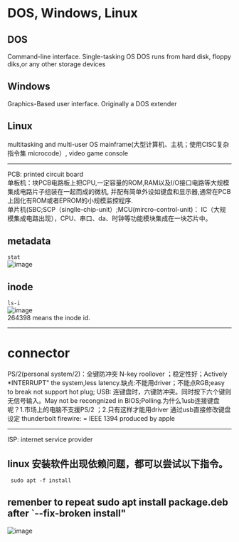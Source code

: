  # DOS, Windows, Linux
 ## DOS
 Command-line interface.
 Single-tasking OS
 DOS runs from hard disk, floppy diks,or any other storage devices
 ## Windows  
 Graphics-Based user interface.
 Originally a DOS extender
 ## Linux
 multitasking and multi-user OS
 mainframe(大型计算机、主机；使用CISC复杂指令集 microcode）, video game console
 ***  
 PCB: printed circuit board  
 单板机：块PCB电路板上把CPU,一定容量的ROM,RAM以及I/O接口电路等大规模集成电路片子组装在一起而成的微机,
 并配有简单外设如键盘和显示器,通常在PCB上固化有ROM或者EPROM的小规模监控程序.   
 单片机(SBC;SCP（singlle-chip-unit）;MCU(mircro-control-unit)： IC（大规模集成电路出现），CPU、串口、da、时钟等功能模块集成在一块芯片中。
 ## metadata
 `stat`  
 ![image](https://user-images.githubusercontent.com/59786755/178883660-5cd9eb15-d8e7-458c-915b-e02dcb89a93c.png)
## inode
`ls-i`  
![image](https://user-images.githubusercontent.com/59786755/178885156-cbb2e7ca-71ed-4330-add6-1200f6e39a10.png)  
264398 means the inode id.
 
 ***
 # connector 
 PS/2(personal system/2)：全键防冲突 N-key roollover ；稳定性好；Actively *INTERRUPT" the system,less latency.缺点:不能用driver；不能点RGB;easy to break not support hot plug;
 USB: 连键盘时，六键防冲突。同时按下六个键则无信号输入。May not be recongnized in BIOS;Polling.为什么1usb连接键盘呢？1.市场上的电脑不支援PS/2 
 ；2.只有这样才能用driver 通过usb直接修改键盘设定
 thunderbolt
 firewire: = IEEE 1394 produced by apple
 ***  
 ISP: internet service provider
 ## linux 安装软件出现依赖问题，都可以尝试以下指令。
```
 sudo apt -f install
 ```
 ## remenber to repeat sudo apt install package.deb after `--fix-broken install"
![image](https://user-images.githubusercontent.com/59786755/179462048-4cd3e4b2-b15d-4340-884a-e15826c2b50d.png)


